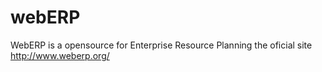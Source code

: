 # webERP
WebERP is a opensource for Enterprise Resource Planning the oficial site http://www.weberp.org/
